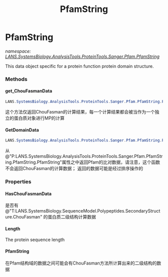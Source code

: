 ﻿---
title: PfamString
---

# PfamString
_namespace: [LANS.SystemsBiology.AnalysisTools.ProteinTools.Sanger.Pfam.PfamString](N-LANS.SystemsBiology.AnalysisTools.ProteinTools.Sanger.Pfam.PfamString.html)_

This data object specific for a protein function protein domain structure.

### Methods

#### get_ChouFasmanData
```csharp
LANS.SystemsBiology.AnalysisTools.ProteinTools.Sanger.Pfam.PfamString.PfamString.get_ChouFasmanData
```
这个方法仅返回ChouFasman的计算结果，每一个计算结果都会被当作为一个独立的蛋白质对象进行MP的计算

#### GetDomainData
```csharp
LANS.SystemsBiology.AnalysisTools.ProteinTools.Sanger.Pfam.PfamString.PfamString.GetDomainData(System.Boolean)
```
从@"P:LANS.SystemsBiology.AnalysisTools.ProteinTools.Sanger.Pfam.PfamString.PfamString.PfamString"属性之中返回Pfam的比对数据，请注意，这个函数不会返回ChouFasman的计算数据；
 返回的数据可能是经过排序操作的



### Properties

#### HasChouFasmanData
是否有@"T:LANS.SystemsBiology.SequenceModel.Polypeptides.SecondaryStructure.ChouFasman"
 的蛋白质二级结构计算数据
#### Length
The protein sequence length
#### PfamString
在Pfam结构域的数据之间可能会有ChouFasman方法所计算出来的二级结构的数据


